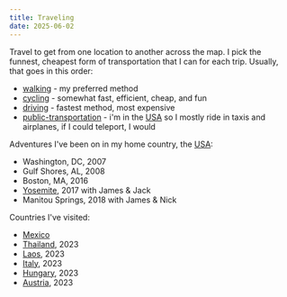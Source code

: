 ```yaml
---
title: Traveling
date: 2025-06-02
---
```

Travel to get from one location to another across the map. I pick the funnest, cheapest form of transportation that I can for each trip. Usually, that goes in this order:
- [walking](/walking) - my preferred method
- [cycling](/cycling) - somewhat fast, efficient, cheap, and fun
- [driving](/driving) - fastest method, most expensive
- [public-transportation](/public-transportation) - i'm in the [USA](/USA) so I mostly ride in taxis and airplanes, if I could teleport, I would

Adventures I've been on in my home country, the [USA](/usa):
- Washington, DC, 2007
- Gulf Shores, AL, 2008
- Boston, MA, 2016
- [Yosemite](/yosemite), 2017 with James & Jack
- Manitou Springs, 2018 with James & Nick

Countries I've visited:
- [Mexico](/mexico)
- [Thailand](/thailand), 2023
- [Laos](/laos), 2023
- [Italy](/italy), 2023
- [Hungary](/hungary), 2023
- [Austria](/austria), 2023






